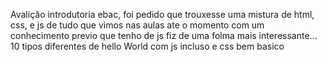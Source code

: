 Avalição introdutoria ebac, foi pedido que trouxesse uma mistura de html, css, e js de tudo que vimos nas aulas ate o momento com um conhecimento previo que tenho de js fiz de uma folma mais interessante...
 10 tipos diferentes de hello World com js incluso e css bem basico
